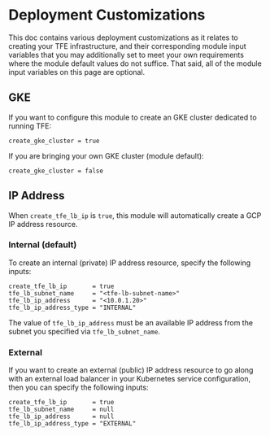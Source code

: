# Deployment Customizations

This doc contains various deployment customizations as it relates to creating your TFE infrastructure, and their corresponding module input variables that you may additionally set to meet your own requirements where the module default values do not suffice. That said, all of the module input variables on this page are optional.

## GKE

If you want to configure this module to create an GKE cluster dedicated to running TFE:

```hcl
create_gke_cluster = true
```

If you are bringing your own GKE cluster (module default):

```hcl
create_gke_cluster = false
```

## IP Address

When `create_tfe_lb_ip` is `true`, this module will automatically create a GCP IP address resource.

### Internal (default)

To create an internal (private) IP address resource, specify the following inputs:

```hcl
create_tfe_lb_ip       = true
tfe_lb_subnet_name     = "<tfe-lb-subnet-name>"
tfe_lb_ip_address      = "<10.0.1.20>"
tfe_lb_ip_address_type = "INTERNAL"
```

The value of `tfe_lb_ip_address` must be an available IP address from the subnet you specified via `tfe_lb_subnet_name`.

### External

If you want to create an external (public) IP address resource to go along with an external load balancer in your Kubernetes service configuration, then you can specify the following inputs:

```hcl
create_tfe_lb_ip       = true
tfe_lb_subnet_name     = null
tfe_lb_ip_address      = null
tfe_lb_ip_address_type = "EXTERNAL"
```